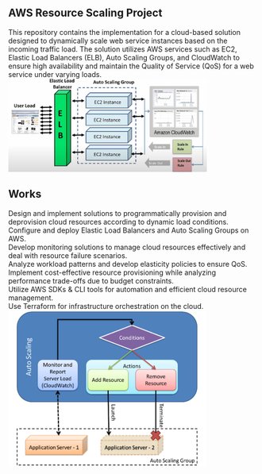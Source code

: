 ## AWS Resource Scaling Project
This repository contains the implementation for a cloud-based solution designed to dynamically scale web service instances based on the incoming traffic load. 
The solution utilizes AWS services such as EC2, Elastic Load Balancers (ELB), Auto Scaling Groups, and CloudWatch to ensure high availability and maintain the Quality of Service (QoS) for a web service under varying loads.  
<img src="https://github.com/JunanPan/Horizontal-and-Auto-scaling-in-AWS/blob/intro/imgs/auto_scaling_group.png" width="400px">  


## Works
Design and implement solutions to programmatically provision and deprovision cloud resources according to dynamic load conditions.  
Configure and deploy Elastic Load Balancers and Auto Scaling Groups on AWS.  
Develop monitoring solutions to manage cloud resources effectively and deal with resource failure scenarios.  
Analyze workload patterns and develop elasticity policies to ensure QoS.  
Implement cost-effective resource provisioning while analyzing performance trade-offs due to budget constraints.  
Utilize AWS SDKs & CLI tools for automation and efficient cloud resource management.  
Use Terraform for infrastructure orchestration on the cloud.  
<img src="https://github.com/JunanPan/Horizontal-and-Auto-scaling-in-AWS/blob/intro/imgs/auto_scaling_in_Amazon_EC2.png" width="400px">  
